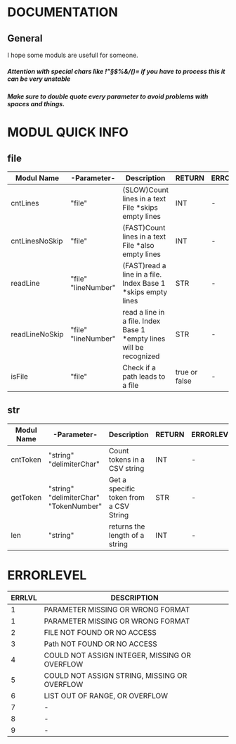 # DOCUMENTATION
## General
I hope some moduls are usefull for someone.  
##### Attention with special chars like !"§$%&/()= if you have to process this it can be very unstable  
##### Make sure to double quote every parameter to avoid problems with spaces and things.  

# MODUL QUICK INFO
  ## file
  
| Modul Name |-Parameter-|Description|RETURN|ERRORLEVEL'S
|--|--|--|--|--|
|cntLines  |"file"|(SLOW)Count lines in a text File *skips empty lines|INT|-|
|cntLinesNoSkip|"file"|(FAST)Count lines in a text File *also empty lines|INT|-|
|readLine|"file" "lineNumber"|(FAST)read a line in a file. Index Base 1 *skips empty lines|STR|-|
|readLineNoSkip|"file" "lineNumber"|read a line in a file. Index Base 1 *empty lines will be recognized|STR|-|
|isFile|"file"|Check if a path leads to a file|true or false|-|

  ## str
| Modul Name|-Parameter-|Description|RETURN|ERRORLEVEL'S|
|--|--|--|--|--|
|cntToken|"string" "delimiterChar"|Count tokens in a CSV string|INT|-|
|getToken|"string" "delimiterChar" "TokenNumber"|Get a specific token from a CSV String|STR|-|
|len|"string"|returns the length of a string|INT|-| 
    
# ERRORLEVEL
| ERRLVL| DESCRIPTION  |
|--|--|
|1 |PARAMETER MISSING OR WRONG FORMAT|
|1|PARAMETER MISSING OR WRONG FORMAT |
|2| FILE NOT FOUND OR NO ACCESS|
|3| Path NOT FOUND OR NO ACCESS
|4| COULD NOT ASSIGN INTEGER, MISSING OR OVERFLOW
|5| COULD NOT ASSIGN STRING, MISSING OR OVERFLOW
|6| LIST OUT OF RANGE, OR OVERFLOW
|7| -
|8| -
|9| -
